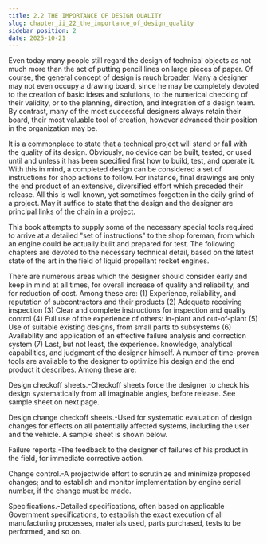 ```yaml
---
title: 2.2 THE IMPORTANCE OF DESIGN QUALITY
slug: chapter_ii_22_the_importance_of_design_quality
sidebar_position: 2
date: 2025-10-21
---
```


Even today many people still regard the design of technical objects as not much more than the act of putting pencil lines on large
pieces of paper. Of course, the general concept of design is much broader. Many a designer may not even occupy a drawing board, since he may be completely devoted to the creation of basic ideas and solutions, to the numerical checking of their validity, or to the planning, direction, and integration of a design team. By contrast, many of the most successful designers always retain their board, their most valuable tool of creation, however advanced their position in the organization may be.

It is a commonplace to state that a technical project will stand or fall with the quality of its design. Obviously, no device can be built, tested, or used until and unless it has been specified first how to build, test, and operate it. With this in mind, a completed design can be considered a set of instructions for shop actions to follow. For instance, final drawings are only the end product of an extensive, diversified effort which preceded their release. All this is well known, yet sometimes forgotten in the daily grind of a project. May it suffice to state that the design and the designer are principal links of the chain in a project.

This book attempts to supply some of the necessary special tools required to arrive at a detailed "set of instructions" to the shop foreman, from which an engine could be actually built and prepared for test. The following chapters are devoted to the necessary technical detail, based on the latest state of the art in the field of liquid propellant rocket engines.

There are numerous areas which the designer should consider early and keep in mind at all times, for overall increase of quality and reliability, and for reduction of cost. Among these are:
(1) Experience, reliability, and reputation of subcontractors and their products
(2) Adequate receiving inspection
(3) Clear and complete instructions for inspection and quality control
(4) Full use of the experience of others: in-plant and out-of-plant
(5) Use of suitable existing designs, from small parts to subsystems
(6) Availability and application of an effective failure analysis and correction system
(7) Last, but not least, the experience.
knowledge, analytical capabilities, and judgment of the designer himself.
A number of time-proven tools are available to the designer to optimize his design and the end product it describes. Among these are:

Design checkoff sheets.-Checkoff sheets force the designer to check his design systematically from all imaginable angles, before release. See sample sheet on next page.

Design change checkoff sheets.-Used for systematic evaluation of design changes for effects on all potentially affected systems, including the user and the vehicle. A sample sheet is shown below.

Failure reports.-The feedback to the designer of failures of his product in the field, for immediate corrective action.

Change control.-A projectwide effort to scrutinize and minimize proposed changes; and to establish and monitor implementation by engine serial number, if the change must be made.

Specifications.-Detailed specifications, often based on applicable Government specifications, to establish the exact execution of all manufacturing processes, materials used, parts purchased, tests to be performed, and so on.